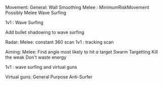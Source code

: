 Movement:
General: Wall Smoothing 
Melee  : MinimumRiskMovement
Possibly Melee Wave Surfing

1v1    : Wave Surfing



Add bullet shadowing to wave surfing

Radar:
Melee: constant 360 scan
1v1  : tracking scan

Aiming:
Melee: Find angle most likely to hit *a* target
Swarm Targetting
Kill the weak
Don't waste energy

1v1  : wave surfing and virtual guns

Virtual guns:
General Purpose
Anti-Surfer 